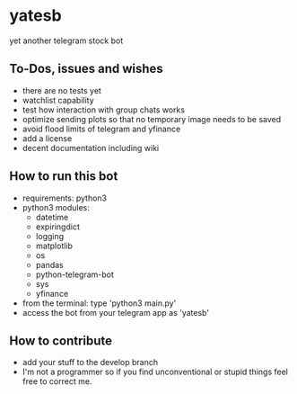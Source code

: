 # yatesb
yet another telegram stock bot

## To-Dos, issues and wishes
* there are no tests yet
* watchlist capability
* test how interaction with group chats works
* optimize sending plots so that no temporary image needs to be saved
* avoid flood limits of telegram and yfinance
* add a license
* decent documentation including wiki


## How to run this bot
* requirements: python3
* python3 modules: 
    * datetime
    * expiringdict
    * logging
    * matplotlib
    * os
    * pandas
    * python-telegram-bot
    * sys
    * yfinance 
* from the terminal: type 'python3 main.py'
* access the bot from your telegram app as 'yatesb'


## How to contribute
* add your stuff to the develop branch
* I'm not a programmer so if you find unconventional or stupid things feel free to correct me.
